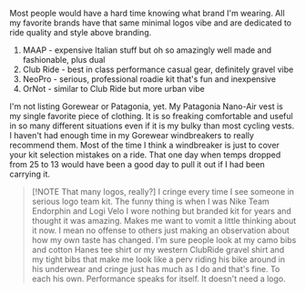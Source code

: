 Most people would have a hard time knowing what brand I'm wearing. All my favorite brands have that same minimal logos vibe and are dedicated to ride quality and style above branding.

1. MAAP - expensive Italian stuff but oh so amazingly well made and fashionable, plus dual
2. Club Ride - best in class performance casual gear, definitely gravel vibe
3. NeoPro - serious, professional roadie kit that's fun and inexpensive
4. OrNot - similar to Club Ride but more urban vibe

I'm not listing Gorewear or Patagonia, yet. My Patagonia Nano-Air vest is my single favorite piece of clothing. It is so freaking comfortable and useful in so many different situations even if it is my bulky than most cycling vests. I haven't had enough time in my Gorewear windbreakers to really recommend them. Most of the time I think a windbreaker is just to cover your kit selection mistakes on a ride. That one day when temps dropped from 25 to 13 would have been a good day to pull it out if I had been carrying it.

> [!NOTE That many logos, really?]
> I cringe every time I see someone in serious logo team kit. The funny thing is when I was Nike Team Endorphin and Logi Velo I wore nothing but branded kit for years and thought it was amazing. Makes me want to vomit a little thinking about it now. I mean no offense to others just making an observation about how my own taste has changed. I'm sure people look at my camo bibs and cotton Hanes tee shirt or my western ClubRide gravel shirt and my tight bibs that make me look like a perv riding his bike around in his underwear and cringe just has much as I do and that's fine. To each his own. Performance speaks for itself. It doesn't need a logo.